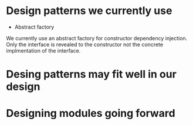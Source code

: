 # Design patterns we currently use
* Abstract factory

We currently use an abstract factory for constructor dependency injection. Only the interface is revealed to the constructor 
not the concrete implmentation of the interface.

# Desing patterns may fit well in our design

# Designing modules going forward